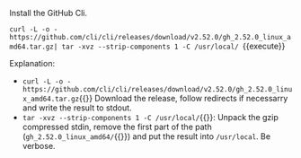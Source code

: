 Install the GitHub Cli.

`curl -L -o - https://github.com/cli/cli/releases/download/v2.52.0/gh_2.52.0_linux_amd64.tar.gz| tar -xvz --strip-components 1 -C /usr/local/ `{{execute}}

Explanation:

  - `curl -L -o - https://github.com/cli/cli/releases/download/v2.52.0/gh_2.52.0_linux_amd64.tar.gz`{{}} Download the release, follow redirects if necessarry and write the result to stdout.
  - `tar -xvz --strip-components 1 -C /usr/local/`{{}}: Unpack the gzip compressed stdin, remove the first part of the path (`gh_2.52.0_linux_amd64/`{{}}) and put the result into `/usr/local`. Be verbose.